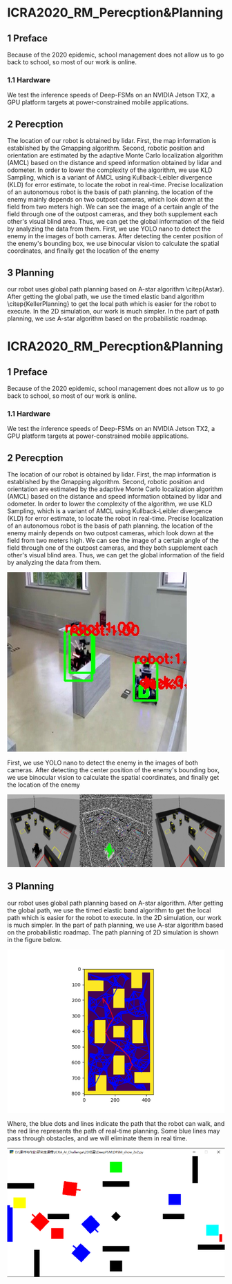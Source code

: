 # ICRA2020_RM_Perecption&Planning

## 1 Preface
Because of the 2020 epidemic, school management does not allow us to go back to school, so most of our work is online.

### 1.1 Hardware
We test the inference speeds of Deep-FSMs on an NVIDIA Jetson TX2, a GPU platform targets at power-constrained mobile applications.

## 2 Perecption
The location of our robot is obtained by lidar. First, the map information is established by the Gmapping algorithm. Second, robotic position and orientation are estimated by the adaptive Monte Carlo localization algorithm (AMCL) based on the distance and speed information obtained by lidar and odometer. In order to lower the complexity of the algorithm, we use KLD Sampling, which is a variant of AMCL using Kullback-Leibler divergence (KLD) for error estimate, to locate the robot in real-time. Precise localization of an autonomous robot is the basis of path planning.
the location of the enemy  mainly depends on two outpost cameras, which look down at the field from two meters high. We can see the image of a certain angle of the field through one of the outpost cameras, and they both supplement each other's visual blind area. Thus, we can get the global information of the field by analyzing the data from them. 
First, we use YOLO nano to detect the enemy in the images of both cameras. After detecting the center position of the enemy's bounding box, we use binocular vision to calculate the spatial coordinates, and finally get the location of the enemy

## 3 Planning

our robot uses global path planning based on A-star algorithm \citep{Astar}. After getting the global path, we use the timed elastic band algorithm \citep{KellerPlanning} to get the local path which is easier for the robot to execute. In the 2D simulation, our work is much simpler. In the part of path planning, we use A-star algorithm based on the probabilistic roadmap.
# ICRA2020_RM_Perecption&Planning

## 1 Preface
Because of the 2020 epidemic, school management does not allow us to go back to school, so most of our work is online.

### 1.1 Hardware
We test the inference speeds of Deep-FSMs on an NVIDIA Jetson TX2, a GPU platform targets at power-constrained mobile applications.

## 2 Perecption
The location of our robot is obtained by lidar. First, the map information is established by the Gmapping algorithm. Second, robotic position and orientation are estimated by the adaptive Monte Carlo localization algorithm (AMCL) based on the distance and speed information obtained by lidar and odometer. In order to lower the complexity of the algorithm, we use KLD Sampling, which is a variant of AMCL using Kullback-Leibler divergence (KLD) for error estimate, to locate the robot in real-time. Precise localization of an autonomous robot is the basis of path planning.
the location of the enemy  mainly depends on two outpost cameras, which look down at the field from two meters high. We can see the image of a certain angle of the field through one of the outpost cameras, and they both supplement each other's visual blind area. Thus, we can get the global information of the field by analyzing the data from them. 

![](https://github.com/gongpx20069/ICRA_RM_Perception-Planning/blob/master/img/yolo.jpg)

First, we use YOLO nano to detect the enemy in the images of both cameras. After detecting the center position of the enemy's bounding box, we use binocular vision to calculate the spatial coordinates, and finally get the location of the enemy

![](https://github.com/gongpx20069/ICRA_RM_Perception-Planning/blob/master/img/global.jpg)

## 3 Planning

our robot uses global path planning based on A-star algorithm. After getting the global path, we use the timed elastic band algorithm to get the local path which is easier for the robot to execute. In the 2D simulation, our work is much simpler. In the part of path planning, we use A-star algorithm based on the probabilistic roadmap.
The path planning of 2D simulation is shown in the figure below.

![](https://github.com/gongpx20069/ICRA_RM_Perception-Planning/blob/master/img/prm.png)

Where, the blue dots and lines indicate the path that the robot can walk, and the red line represents the path of real-time planning. Some blue lines may pass through obstacles, and we will eliminate them in real time.

![](https://github.com/gongpx20069/ICRA_RM_Perception-Planning/blob/master/img/2D2v2.png)